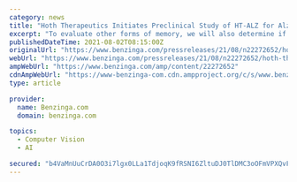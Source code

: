 ```yaml
---
category: news
title: "Hoth Therapeutics Initiates Preclinical Study of HT-ALZ for Alzheimer's Disease"
excerpt: "To evaluate other forms of memory, we will also determine if chronic HT-ALZ treatment influences non-spatial memory using a novel object recognition and novel object location task. These tests ..."
publishedDateTime: 2021-08-02T08:15:00Z
originalUrl: "https://www.benzinga.com/pressreleases/21/08/n22272652/hoth-therapeutics-initiates-preclinical-study-of-ht-alz-for-alzheimers-disease"
webUrl: "https://www.benzinga.com/pressreleases/21/08/n22272652/hoth-therapeutics-initiates-preclinical-study-of-ht-alz-for-alzheimers-disease"
ampWebUrl: "https://www.benzinga.com/amp/content/22272652"
cdnAmpWebUrl: "https://www-benzinga-com.cdn.ampproject.org/c/s/www.benzinga.com/amp/content/22272652"
type: article

provider:
  name: Benzinga.com
  domain: benzinga.com

topics:
  - Computer Vision
  - AI

secured: "b4VaMnUuCrDA0O3i7lgx0LLa1TdjoqK9fRSNI6ZltuDJ0TlDMC3oOFmVPXQvFoXJZWPcdIDWQ7lmaOCwlVCUvw68fmQat1CaVpqS7Gel8LAjrHQ0//NnMlJQauzSkmEDjYxcbNRLMlzaqEIUIDmmwmrNQFTY20fFbFml1sC5FFT5KS3oXYsJ2kd0Vwsxml0Pz/yGZ8vpD5jb+6D0xVoSG+EpPc6gHI3KmfAJMDLzWGz+zcfiR1j93BAu5DgqGmbbwEXv9r6Ufja0r9h+6DY8mOVGOv1uPBXz8cBKxHluIe3Stw8u47EJYXyI53zn+whhcwnhHmL/qIvj2gWW//p++Fgt1BnK6W69geM5++9nfv8=;RLu+DLgvZZA//8ad0E9N0A=="
---
```



